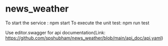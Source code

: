 # news_weather
To start the service : npm start
To execute the unit test: npm run test

Use editor.swagger for api documentation(Link: https://github.com/spshubham/news_weather/blob/main/api_doc/api.yaml)
